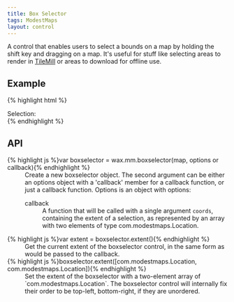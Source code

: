 ```yaml
---
title: Box Selector
tags: ModestMaps
layout: control
---
```


A control that enables users to select a bounds on a map by holding the shift
key and dragging on a map. It's useful for stuff like selecting areas to
render in [TileMill](http://mapbox.com/tilemill) or areas to download for
offline use.

## Example

<div class='live'>
{% highlight html %}
<div id='map-div'></div>
<script>
var mm = com.modestmaps;
var tilejson = {
  tilejson: '1.0.0',
  scheme: 'tms',
  tiles: ['http://a.tiles.mapbox.com/mapbox/1.0.0/blue-marble-topo-bathy-jul/{z}/{x}/{y}.png']
};

var m = new mm.Map('map-div',
  new wax.mm.connector(tilejson));
wax.mm.boxselector(m, tilejson, {
  callback: function(coords) {
    $('#boxselector-text').text(
      coords.map(function(c) {
        return c.lat + ',' + c.lon;
      }).join(' - '));
  }
});
m.setCenterZoom(new mm.Location(39, -98), 2);
</script>
<div class='widget'>Selection: <span id='boxselector-text'></span></div>
</div>
{% endhighlight %}
</div>

## API

<dl>
  <dt>{% highlight js %}var boxselector = wax.mm.boxselector(map, options or callback){% endhighlight %}</dt>
  <dd>Create a new boxselector object. The second argument can be either an
  options object with a 'callback' member for a callback function, or just
  a callback function. Options is an object with options:
  <dl>
    <dt>callback</dt>
    <dd>A function that will be called with a single argument
    <code>coords</code>, containing the extent of a selection, as represented
    by an array with two elements of type com.modestmaps.Location.
    </dd>
  </dl>
  <dt>{% highlight js %}var extent = boxselector.extent(){% endhighlight %}</dt>
  <dd>Get the current extent of the boxselector control, in the same form
  as would be passed to the callback.</dd>
  <dt>{% highlight js %}boxselector.extent([com.modestmaps.Location, com.modestmaps.Location]){% endhighlight %}</dt>
  <dd>Set the extent of the boxselector with a two-element array of
  `com.modestmaps.Location`. The boxselector control will internally fix
  their order to be top-left, bottom-right, if they are unordered.</dd>
</dl>
